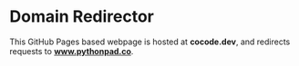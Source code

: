 # Domain Redirector

This GitHub Pages based webpage is hosted at **cocode.dev**, and redirects requests to **www.pythonpad.co**.